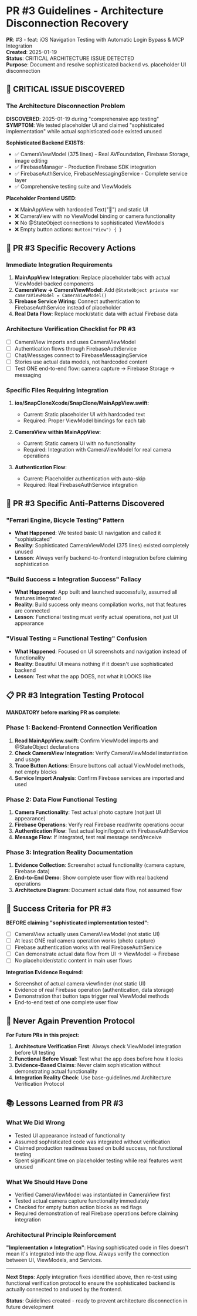 # PR #3 Guidelines - Architecture Disconnection Recovery

**PR**: #3 - feat: iOS Navigation Testing with Automatic Login Bypass & MCP Integration  
**Created**: 2025-01-19  
**Status**: CRITICAL ARCHITECTURE ISSUE DETECTED  
**Purpose**: Document and resolve sophisticated backend vs. placeholder UI disconnection

## 🚨 CRITICAL ISSUE DISCOVERED

### The Architecture Disconnection Problem
**DISCOVERED**: 2025-01-19 during "comprehensive app testing"  
**SYMPTOM**: We tested placeholder UI and claimed "sophisticated implementation" while actual sophisticated code existed unused

**Sophisticated Backend EXISTS**:
- ✅ CameraViewModel (375 lines) - Real AVFoundation, Firebase Storage, image editing
- ✅ FirebaseManager - Production Firebase SDK integration  
- ✅ FirebaseAuthService, FirebaseMessagingService - Complete service layer
- ✅ Comprehensive testing suite and ViewModels

**Placeholder Frontend USED**:
- ❌ MainAppView with hardcoded Text("👻") and static UI
- ❌ CameraView with no ViewModel binding or camera functionality
- ❌ No @StateObject connections to sophisticated ViewModels
- ❌ Empty button actions: `Button("View") { }`

## 🔧 PR #3 Specific Recovery Actions

### Immediate Integration Requirements
1. **MainAppView Integration**: Replace placeholder tabs with actual ViewModel-backed components
2. **CameraView → CameraViewModel**: Add `@StateObject private var cameraViewModel = CameraViewModel()`
3. **Firebase Service Wiring**: Connect authentication to FirebaseAuthService instead of placeholder
4. **Real Data Flow**: Replace mock/static data with actual Firebase data

### Architecture Verification Checklist for PR #3
- [ ] CameraView imports and uses CameraViewModel
- [ ] Authentication flows through FirebaseAuthService  
- [ ] Chat/Messages connect to FirebaseMessagingService
- [ ] Stories use actual data models, not hardcoded content
- [ ] Test ONE end-to-end flow: camera capture → Firebase Storage → messaging

### Specific Files Requiring Integration
1. **ios/SnapCloneXcode/SnapClone/MainAppView.swift**:
   - Current: Static placeholder UI with hardcoded text
   - Required: Proper ViewModel bindings for each tab

2. **CameraView within MainAppView**:
   - Current: Static camera UI with no functionality
   - Required: Integration with CameraViewModel for real camera operations

3. **Authentication Flow**:
   - Current: Placeholder authentication with auto-skip
   - Required: Real FirebaseAuthService integration

## 🚫 PR #3 Specific Anti-Patterns Discovered

### "Ferrari Engine, Bicycle Testing" Pattern
- **What Happened**: We tested basic UI navigation and called it "sophisticated" 
- **Reality**: Sophisticated CameraViewModel (375 lines) existed completely unused
- **Lesson**: Always verify backend-to-frontend integration before claiming sophistication

### "Build Success = Integration Success" Fallacy
- **What Happened**: App built and launched successfully, assumed all features integrated
- **Reality**: Build success only means compilation works, not that features are connected
- **Lesson**: Functional testing must verify actual operations, not just UI appearance

### "Visual Testing = Functional Testing" Confusion
- **What Happened**: Focused on UI screenshots and navigation instead of functionality
- **Reality**: Beautiful UI means nothing if it doesn't use sophisticated backend
- **Lesson**: Test what the app DOES, not what it LOOKS like

## 📋 PR #3 Integration Testing Protocol

**MANDATORY before marking PR as complete:**

### Phase 1: Backend-Frontend Connection Verification
1. **Read MainAppView.swift**: Confirm ViewModel imports and @StateObject declarations
2. **Check CameraView Integration**: Verify CameraViewModel instantiation and usage
3. **Trace Button Actions**: Ensure buttons call actual ViewModel methods, not empty blocks
4. **Service Import Analysis**: Confirm Firebase services are imported and used

### Phase 2: Data Flow Functional Testing  
1. **Camera Functionality**: Test actual photo capture (not just UI appearance)
2. **Firebase Operations**: Verify real Firebase read/write operations occur
3. **Authentication Flow**: Test actual login/logout with FirebaseAuthService
4. **Message Flow**: If integrated, test real message send/receive

### Phase 3: Integration Reality Documentation
1. **Evidence Collection**: Screenshot actual functionality (camera capture, Firebase data)
2. **End-to-End Demo**: Show complete user flow with real backend operations
3. **Architecture Diagram**: Document actual data flow, not assumed flow

## 🎯 Success Criteria for PR #3

**BEFORE claiming "sophisticated implementation tested":**
- [ ] CameraView actually uses CameraViewModel (not static UI)
- [ ] At least ONE real camera operation works (photo capture)
- [ ] Firebase authentication works with real FirebaseAuthService
- [ ] Can demonstrate actual data flow from UI → ViewModel → Firebase
- [ ] No placeholder/static content in main user flows

**Integration Evidence Required**:
- Screenshot of actual camera viewfinder (not static UI)
- Evidence of real Firebase operation (authentication, data storage)
- Demonstration that button taps trigger real ViewModel methods
- End-to-end test of one complete user flow

## 🚨 Never Again Prevention Protocol

**For Future PRs in this project:**
1. **Architecture Verification First**: Always check ViewModel integration before UI testing
2. **Functional Before Visual**: Test what the app does before how it looks
3. **Evidence-Based Claims**: Never claim sophistication without demonstrating actual functionality
4. **Integration Reality Check**: Use base-guidelines.md Architecture Verification Protocol

## 📚 Lessons Learned from PR #3

### What We Did Wrong
- Tested UI appearance instead of functionality
- Assumed sophisticated code was integrated without verification
- Claimed production readiness based on build success, not functional testing
- Spent significant time on placeholder testing while real features went unused

### What We Should Have Done
- Verified CameraViewModel was instantiated in CameraView first
- Tested actual camera capture functionality immediately
- Checked for empty button action blocks as red flags
- Required demonstration of real Firebase operations before claiming integration

### Architectural Principle Reinforcement
**"Implementation ≠ Integration"**: Having sophisticated code in files doesn't mean it's integrated into the app flow. Always verify the connection between UI, ViewModels, and Services.

---

**Next Steps**: Apply integration fixes identified above, then re-test using functional verification protocol to ensure the sophisticated backend is actually connected to and used by the frontend.

**Status**: Guidelines created - ready to prevent architecture disconnection in future development